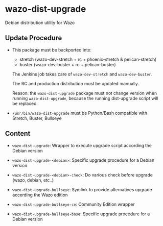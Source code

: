 # wazo-dist-upgrade

Debian distribution utility for Wazo

## Update Procedure

- This package must be backported into:

  - stretch (wazo-dev-stretch + rc + phoenix-stretch & pelican-stretch)
  - buster (wazo-dev-buster + rc + pelican-buster)

  The Jenkins job takes care of `wazo-dev-stretch` and `wazo-dev-buster`.

  The RC and production distribution must be updated manually.

  Reason: the `wazo-dist-upgrade` package must not change version when running
  `wazo-dist-upgrade`, because the running dist-upgrade script will be replaced.

- `/usr/bin/wazo-dist-upgrade` must be Python/Bash compatible with Stretch, Buster, Bullseye

## Content

- `wazo-dist-upgrade`: Wrapper to execute upgrade script according the Debian version
- `wazo-dist-upgrade-<debian>`: Specific upgrade procedure for a Debian version
- `wazo-dist-upgrade-<debian>-check`: Do various check before upgrade (wazo, debian, etc..)

- `wazo-dist-upgrade-bullseye`: Symlink to provide alternatives upgrade according the Wazo edition
- `wazo-dist-upgrade-bullseye-ce`: Community Edition wrapper
- `wazo-dist-upgrade-bullseye-base`: Specific upgrade procedure for a Debian version
